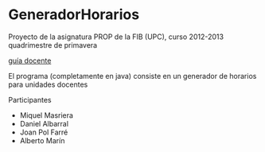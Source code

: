 GeneradorHorarios
=================

<p>Proyecto de la asignatura PROP de la FIB (UPC), curso 2012-2013 quadrimestre de primavera</p>
<a href="http://www.fib.upc.edu/fib/estudiar-enginyeria-informatica/assignatures/PROP.html">guía docente</a>

<p>El programa (completamente en java) consiste en un generador de horarios para unidades docentes</p>

<p>Participantes
  <ul>
    <li>Miquel Masriera</li>
    <li>Daniel Albarral</li>
    <li>Joan Pol Farré</li>
    <li>Alberto Marín</li>
  </ul>
</p>
